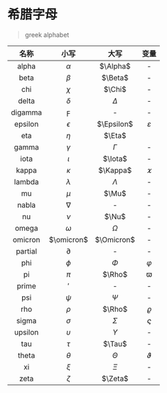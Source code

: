 
# 希腊字母
> greek alphabet


| 名称 | 小写 | 大写 | 变量 |
| :-: | :-: | :-: | :-: |
| alpha | $\alpha$ | $\Alpha$ | - |
| beta | $\beta$ | $\Beta$ | - |
| chi | $\chi$ | $\Chi$ | - |
| delta | $\delta$ | $\Delta$ | - |
| digamma | $\digamma$ | - | - |
| epsilon | $\epsilon$ | $\Epsilon$ | $\varepsilon$ |
| eta | $\eta$ | $\Eta$ |  |
| gamma | $\gamma$ | $\Gamma$ | - |
| iota | $\iota$ | $\Iota$ | - |
| kappa | $\kappa$ | $\Kappa$ | $\varkappa$ |
| lambda | $\lambda$ | $\Lambda$ | - |
| mu | $\mu$ | $\Mu$ | - |
| nabla | $\nabla$ | - | - |
| nu | $\nu$ | $\Nu$ | - |
| omega | $\omega$ | $\Omega$ | - |
| omicron | $\omicron$ | $\Omicron$ | - |
| partial | $\partial$ | - | - |
| phi | $\phi$ | $\Phi$ | $\varphi$ |
| pi | $\pi$ | $\Rho$ | $\varpi$ |
| prime | $\prime$ | - | - |
| psi | $\psi$ | $\Psi$ | - |
| rho | $\rho$ | $\Rho$ | $\varrho$ |
| sigma | $\sigma$ | $\Sigma$ | $\varsigma$ |
| upsilon | $\upsilon$ | $\Upsilon$ | - |
| tau | $\tau$ | $\Tau$ | - |
| theta | $\theta$ | $\Theta$ | $\vartheta$ |
| xi | $\xi$ | $\Xi$ | - |
| zeta | $\zeta$ | $\Zeta$ | - |
